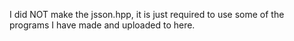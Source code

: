 I did NOT make the jsson.hpp, it is just required to use some of the programs I have made and uploaded to here.
